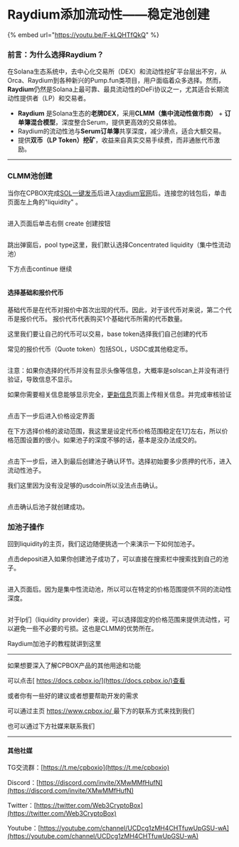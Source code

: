 # Raydium添加流动性——稳定池创建

{% embed url="https://youtu.be/F-kLQHTfQkQ" %}

### **前言：为什么选择Raydium？**

在Solana生态系统中，去中心化交易所（DEX）和流动性挖矿平台层出不穷，从Orca、Raydium到各种新兴的Pump.fun类项目，用户面临着众多选择。然而，**Raydium**仍然是Solana上最可靠、最具流动性的DeFi协议之一，尤其适合长期流动性提供者（LP）和交易者。

* **Raydium** 是Solana生态的**老牌DEX**，采用**CLMM（集中流动性做市商）** + **订单簿混合模型**，深度整合Serum，提供更高效的交易体验。
* Raydium的流动性池与**Serum订单簿**共享深度，减少滑点，适合大额交易。
* 提供**双币（LP Token）挖矿**，收益来自真实交易手续费，而非通胀代币激励。

***

### CLMM池创建

当你在CPBOX完成[SOL一键发币](https://www.cpbox.io/cn/solana/token/publish?_s=docs)后进入[raydium官网](https://raydium.io/swap/?inputMint=HtCqD3o5aF1RXcyGi6AW11PoB3bZmFdA8kvVyhJrpump\&outputMint=sol)后。连接您的钱包后，单击页面左上角的"liquidity" 。

<figure><img src="../../../.gitbook/assets/ray-liq-1.png" alt=""><figcaption></figcaption></figure>

进入页面后单击右侧 create 创建按钮

<figure><img src="../../../.gitbook/assets/ray-liq-2.png" alt=""><figcaption></figcaption></figure>

跳出弹窗后，pool type这里，我们默认选择Concentrated liquidity（集中性流动池）

下方点击continue 继续

<figure><img src="../../../.gitbook/assets/ray-liq-3.png" alt=""><figcaption></figcaption></figure>

#### 选择基础和报价代币

基础代币是在代币对报价中首次出现的代币。因此，对于该代币对来说，第二个代币是报价代币。 报价代币代表购买1个基础代币所需的代币数量。

这里我们要让自己的代币可以交易，base token选择我们自己创建的代币

常见的报价代币（Quote token）包括SOL，USDC或其他稳定币。

<figure><img src="../../../.gitbook/assets/ray-liq-4.png" alt=""><figcaption></figcaption></figure>

注意：如果你选择的代币并没有显示头像等信息，大概率是solscan上并没有进行验证，导致信息不显示。

如果你需要相关信息能够显示完全，[更新信息](https://solscan.io/token-update)页面上传相关信息。并完成审核验证

<figure><img src="../../../.gitbook/assets/ray-liq-5.png" alt=""><figcaption></figcaption></figure>

点击下一步后进入价格设定界面

在下方选择价格的波动范围，我这里是设定代币价格范围稳定在1刀左右，所以价格范围设置的很小。如果池子的深度不够的话，基本是没办法成交的。

<figure><img src="../../../.gitbook/assets/ray-liq-6.png" alt=""><figcaption></figcaption></figure>

点击下一步后，进入到最后创建池子确认环节。选择初始要多少质押的代币，进入流动性池子。

我们这里因为没有没足够的usdcoin所以没法点击确认。

<figure><img src="../../../.gitbook/assets/ray-liq-7.png" alt=""><figcaption></figcaption></figure>

点击确认后池子就创建成功。

### 加池子操作

回到liquidity的主页，我们这边随便挑选一个来演示一下如何加池子。

点击deposit进入如果你创建池子成功了，可以直接在搜索栏中搜索找到自己的池子。

<figure><img src="../../../.gitbook/assets/ray-liq-8.png" alt=""><figcaption></figcaption></figure>

进入页面后。因为是集中性流动池，所以可以在特定的价格范围提供不同的流动性深度。

<figure><img src="../../../.gitbook/assets/ray-liq-9.png" alt=""><figcaption></figcaption></figure>

对于lp们（liquidity provider）来说，可以选择固定的价格范围来提供流动性，可以避免一些不必要的亏损。这也是CLMM的优势所在。

Raydium加池子的教程就讲到这里

***

如果想要深入了解CPBOX产品的其他用途和功能

可以点击[ https://docs.cpbox.io/](https://docs.cpbox.io/)查看

或者你有一些好的建议或者想要帮助开发的需求

可以通过主页 [https://www.cpbox.io/ ](https://www.cpbox.io/cn/?_s=docs)最下方的联系方式来找到我们

也可以通过下方社媒来联系我们

***

#### 其他社媒

TG交流群：[https://t.me/cpboxio](https://t.me/cpboxio)

Discord：[https://discord.com/invite/XMwMMfHufN](https://discord.com/invite/XMwMMfHufN)

Twitter：[https://twitter.com/Web3CryptoBox](https://twitter.com/Web3CryptoBox)

Youtube：[https://youtube.com/channel/UCDcg1zMH4CHTfuwUpGSU-wA](https://youtube.com/channel/UCDcg1zMH4CHTfuwUpGSU-wA)
